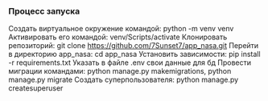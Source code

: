 ### Процесс запуска

Создать виртуальное окружение командой: python -m venv venv
Активировать его командой: venv/Scripts/activate
Клонировать репозиторий: git clone https://github.com/7Sunset7/app_nasa.git
Перейти в директорию app_nasa: cd app_nasa
Установить зависимости: pip install -r requirements.txt
Указать в файле .env свои данные для бд
Провести миграции командами: python manage.py makemigrations, python manage.py migrate
Создать суперпользователя: python manage.py createsuperuser




 
 
